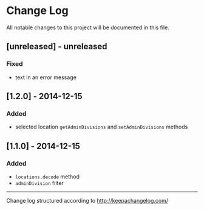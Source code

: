 # Change Log

All notable changes to this project will be documented in this file.

## [unreleased] - unreleased
### Fixed
- text in an error message

## [1.2.0] - 2014-12-15
### Added
- selected location `getAdminDivisions` and `setAdminDivisions` methods

## [1.1.0] - 2014-12-15
### Added
- `locations.decode` method
- `adminDivision` filter

- - -

Change log structured according to http://keepachangelog.com/

